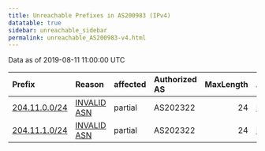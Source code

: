 ```yaml
---
title: Unreachable Prefixes in AS200983 (IPv4)
datatable: true
sidebar: unreachable_sidebar
permalink: unreachable_AS200983-v4.html
---
```


Data as of 2019-08-11 11:00:00 UTC


<div class="datatable-begin"></div>

| Prefix                                               | Reason                                                                                                | affected   | Authorized AS   |   MaxLength | Anchor                                         |   unreachable /24s |
|:-----------------------------------------------------|:------------------------------------------------------------------------------------------------------|:-----------|:----------------|------------:|:-----------------------------------------------|-------------------:|
| [204.11.0.0/24](https://stat.ripe.net/204.11.0.0/24) | [INVALID ASN](https://rpki-validator.ripe.net/announcement-preview?asn=AS200983&prefix=204.11.0.0/24) | partial    | AS202322        |          24 | [RIPE](unreachable_RIPE_NCC_RPKI_Root-v4.html) |                  1 |
| [204.11.1.0/24](https://stat.ripe.net/204.11.1.0/24) | [INVALID ASN](https://rpki-validator.ripe.net/announcement-preview?asn=AS200983&prefix=204.11.1.0/24) | partial    | AS202322        |          24 | [RIPE](unreachable_RIPE_NCC_RPKI_Root-v4.html) |                  1 |

<div class="datatable-end"></div>